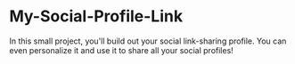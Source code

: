 # My-Social-Profile-Link
In this small project, you'll build out your social link-sharing profile. You can even personalize it and use it to share all your social profiles!

